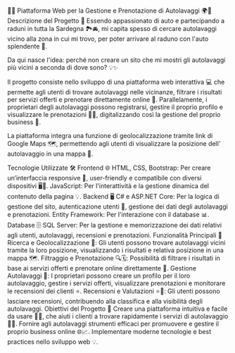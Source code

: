 🚗✨ Piattaforma Web per la Gestione e Prenotazione di Autolavaggi 🌍🧼
Descrizione del Progetto 📜
Essendo appassionato di auto e partecipando a raduni in tutta la Sardegna 🏞️🚘, mi capita spesso di cercare autolavaggi vicino alla zona in cui mi trovo, per poter arrivare al raduno con l'auto splendente 🌟.

Da qui nasce l'idea: perché non creare un sito che mi mostri gli autolavaggi più vicini a seconda di dove sono? 💡✨

Il progetto consiste nello sviluppo di una piattaforma web interattiva 💻 che permette agli utenti di trovare autolavaggi nelle vicinanze, filtrare i risultati per servizi offerti e prenotare direttamente online 📅. Parallelamente, i proprietari degli autolavaggi possono registrarsi, gestire il proprio profilo e visualizzare le prenotazioni 📝📲, digitalizzando così la gestione del proprio business 🚀.

La piattaforma integra una funzione di geolocalizzazione tramite link di Google Maps 🗺️, permettendo agli utenti di visualizzare la posizione dell' autolavaggio in una mappa 🏁.

Tecnologie Utilizzate 🛠️
Frontend 🌐
HTML, CSS, Bootstrap: Per creare un’interfaccia responsive 📱, user-friendly e compatibile con diversi dispositivi 🖥️📱.
JavaScript: Per l'interattività e la gestione dinamica del contenuto della pagina 💡.
Backend 🖥️
C# e ASP.NET Core: Per la logica di gestione del sito, autenticazione utenti 🔑, gestione dei dati degli autolavaggi e prenotazioni.
Entity Framework: Per l'interazione con il database 📊.
Database 🗄️
SQL Server: Per la gestione e memorizzazione dei dati relativi agli utenti, autolavaggi, recensioni e prenotazioni.
Funzionalità Principali 🚀
Ricerca e Geolocalizzazione 🧭: Gli utenti possono trovare autolavaggi vicini tramite la loro posizione, visualizzando i risultati e relativa posizione in una mappa 🗺️.
Filtraggio e Prenotazione 🔍🗓️: Possibilità di filtrare i risultati in base ai servizi offerti e prenotare online direttamente 📅.
Gestione Autolavaggi 🏢: I proprietari possono creare un profilo per il loro autolavaggio, gestire i servizi offerti, visualizzare prenotazioni e monitorare le recensioni dei clienti ⭐.
Recensioni e Valutazioni ⭐📝: Gli utenti possono lasciare recensioni, contribuendo alla classifica e alla visibilità degli autolavaggi.
Obiettivi del Progetto 🎯
Creare una piattaforma intuitiva e facile da usare 🧑‍💻, che aiuti i clienti a trovare rapidamente i servizi di autolavaggio 🚗🧽.
Fornire agli autolavaggi strumenti efficaci per promuovere e gestire il proprio business online 🌐📈.
Implementare moderne tecnologie e best practices nello sviluppo web 💡.
